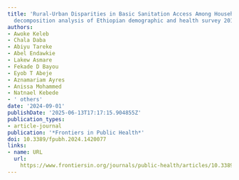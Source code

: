 ```yaml
---
title: 'Rural-Urban Disparities in Basic Sanitation Access Among Households: A multivariable
  decomposition analysis of Ethiopian demographic and health survey 2019'
authors:
- Awoke Keleb
- Chala Daba
- Abiyu Tareke
- Abel Endawkie
- Lakew Asmare
- Fekade D Bayou
- Eyob T Abeje
- Aznamariam Ayres
- Anissa Mohammed
- Natnael Kebede
- ' others'
date: '2024-09-01'
publishDate: '2025-06-13T17:17:15.904855Z'
publication_types:
- article-journal
publication: '*Frontiers in Public Health*'
doi: 10.3389/fpubh.2024.1420077
links:
- name: URL
  url: 
    https://www.frontiersin.org/journals/public-health/articles/10.3389/fpubh.2024.1420077
---
```

